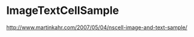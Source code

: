 ImageTextCellSample
===================

http://www.martinkahr.com/2007/05/04/nscell-image-and-text-sample/